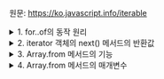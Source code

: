 원문: https://ko.javascript.info/iterable

<details>
  <summary>1. for..of의 동작 원리</summary>

  1. 해당 객체 내 Symbol.iterator를 호출. 없다면 에러 발생
  2. 반환된 iterator 객체만을 대상으로 동작하여 iterator 객체의 next() 메서드를 호출해 다음 값 탐색
</details>

<details>
  <summary>2. iterator 객체의 next() 메서드의 반환값</summary>

done이 true일 때는 반복 종료를 나타냄.
  ```js
{done: Boolean, value: any}
  ```
</details>

<details>
  <summary>3. Array.from 메서드의 기능</summary>

  이터러블이나 유사 배열 객체를 받아 진짜 배열로 만들어 반환
</details>

<details>
  <summary>4. Array.from 메서드의 매개변수</summary>

  Array.from(arr, mapFn, thisArg);

  arr: 배열로 만들 대상이 될 이터러블, 유사 배열 객체

  mapFn: 매핑. arr의 각 요소에 mapFn 함수를 적용시킨 결과값을 바탕으로 배열 생성

  thisArg: 각 요소들의 this 지정
</details>
